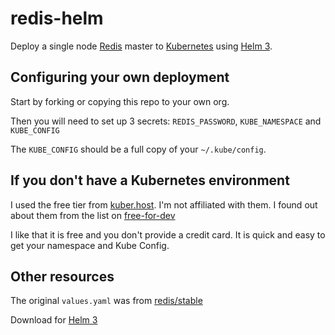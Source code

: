 # redis-helm

Deploy a single node [Redis](https://redis.io/) master to [Kubernetes](https://kubernetes.io/) using [Helm 3](https://helm.sh/).

## Configuring your own deployment

Start by forking or copying this repo to your own org.

Then you will need to set up 3 secrets: `REDIS_PASSWORD`, `KUBE_NAMESPACE` and `KUBE_CONFIG`

The `KUBE_CONFIG` should be a full copy of your `~/.kube/config`.

## If you don't have a Kubernetes environment

I used the free tier from  [kuber.host](https://kuber.host/). I'm not affiliated with them. I found out about them from the list on [free-for-dev](https://github.com/ripienaar/free-for-dev)

I like that it is free and you don't provide a credit card. It is quick and easy to get your namespace and Kube Config.

## Other resources

The original `values.yaml` was from [redis/stable](https://github.com/helm/charts/tree/master/stable/redis)

Download for [Helm 3](https://github.com/helm/helm/releases/tag/v3.0.0-beta.5)




